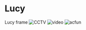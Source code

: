 # Lucy
Lucy frame
![CCTV](http://p1.bpimg.com/4851/d8f12610462322b4.jpg)
![video](http://p1.bpimg.com/4851/b2f3d70886535849.jpg)
![acfun](http://p1.bpimg.com/4851/4a863249d9935dee.jpg)

